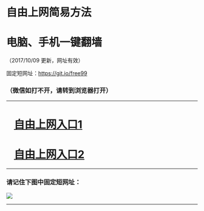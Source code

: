 ﻿# 自由上网简易方法

# 电脑、手机一键翻墙

（2017/10/09 更新，网址有效）

固定短网址：https://git.io/free99

### （微信如打不开，请转到浏览器打开）


***





# &nbsp;&nbsp; <a href="http://ft3230415222.fwq-tz-1001.info/fwqtz01.html?t=100900127560 " target="_blank">自由上网入口1</a>
# &nbsp;&nbsp; <a href="http://ft2602720369.fwq-tz-1002.info/fwqtz02.html?t=100900127827 " target="_blank">自由上网入口2</a>
***

### 请记住下图中固定短网址：

<img src="https://s3-us-west-2.amazonaws.com/fwq-1001/yjfq-20170905okok.png" /> 


***

